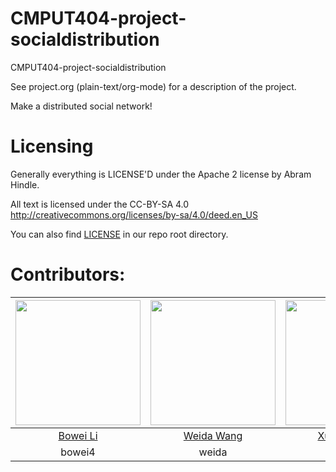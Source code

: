 CMPUT404-project-socialdistribution
===================================

CMPUT404-project-socialdistribution

See project.org (plain-text/org-mode) for a description of the project.

Make a distributed social network!

Licensing
========================

Generally everything is LICENSE'D under the Apache 2 license by Abram Hindle.

All text is licensed under the CC-BY-SA 4.0 http://creativecommons.org/licenses/by-sa/4.0/deed.en_US

You can also find [LICENSE](https://raw.githubusercontent.com/Xuechunqiu/CMPUT404-project-socialdistribution/master/LICENSE) in our repo root directory.

Contributors:
========================

| <img src="https://avatars1.githubusercontent.com/u/42743040?s=400&v=4" width="200"> | <img src="https://avatars1.githubusercontent.com/u/59851708?s=400&v=4" width="200"> | <img src="https://avatars2.githubusercontent.com/u/44105167?s=400&v=4" width="200"> | <img src="https://avatars1.githubusercontent.com/u/54449911?s=400&v=4" width="200"> | <img src="https://avatars2.githubusercontent.com/u/43874423?s=400&v=4" width="200"> |
|:-----------------------------------------------------------------------------------:|:-----------------------------------------------------------------------------------:|:-----------------------------------------------------------------------------------:|:-----------------------------------------------------------------------------------:|:-----------------------------------------------------------------------------------:|
|                          [Bowei Li](https://github.com/7bw)                         |                       [Weida Wang](https://github.com/Weida-W)                      |                     [Xuechun Qiu](https://github.com/Xuechunqiu)                    |                   [Zihao Huang](https://github.com/Felix-Huang11)                   |                      [Zijian Xi](https://github.com/AcidCannon)                     |
|                                        bowei4                                       |                                        weida                                        |                                        xqiu1                                        |                                       zhuang10                                      |                                         zxi3                                        |
